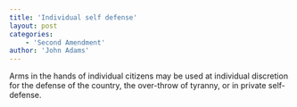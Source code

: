 ```yaml
---
title: 'Individual self defense'
layout: post
categories:
    - 'Second Amendment'
author: 'John Adams'
---
```


Arms in the hands of individual citizens may be used at individual discretion for the defense of the country, the over-throw of tyranny, or in private self-defense.